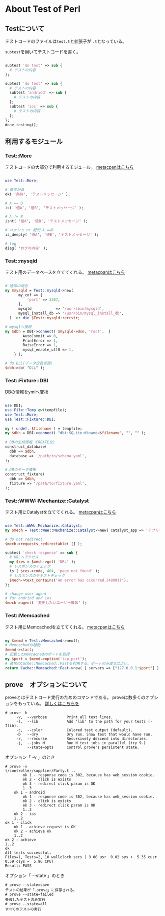# About Test of Perl

## Testについて
テストコードのファイルは`test.t`と拡張子が `.t`となっている。

`subtest`を用いてテストコードを書く。

```perl

subtest 'do test' => sub {
  # テストの内容
};

subtest 'do test' => sub {
  # テストの内容
  subtest 'andriod' => sub {
    # テストの内容
  };
  subtest 'ios' => sub {
    # テストの内容
  };
};
done_testing();
```

## 利用するモジュール

### Test::More
テストコードの大部分で利用するモジュール。
[metacpanはこちら](https://metacpan.org/module/Test::More)

```perl

use Test::More;

# 条件が真
ok( '条件', 'テストメッセージ' );

# A == B
is( '値A', '値B', 'テストメッセージ' );

# A != B
isnt( '値A', '値B', 'テストメッセージ' );

# ハッシュ or 配列 A ==B
is_deeply( '値A', '値B', 'テストメッセージ' );

# log
diag( 'ログの内容' );

```

### Test::mysqld
テスト用のデータベースを立ててくれる。
[metacpanはこちら](https://metacpan.org/module/Test::mysqld)

```perl

# 通常の場合
my $mysqld = Test::mysqld->new(
      my_cnf => {
          'port' => 3307,
      },
      mysqld           => '/usr/sbin/mysqld',
      mysql_install_db => '/usr/bin/mysql_install_db',
  )  or die $Test::mysqld::errstr;

# mysqlへ接続 
my $dbh = DBI->connect( $mysqld->dsn, 'root',  {
        AutoCommit => 0,
        PrintError => 1,
        RaiseError => 1,
        mysql_enable_utf8 => 1,
    } );

# do DLL(データ定義言語)
$dbh->do( "DLL" );

```

### Test::Fixture::DBI

DBの情報をymlへ変換

```perl

use DBI;
use File::Temp qw(tempfile);
use Test::More;
use Test::Fixture::DBI;
 
my ( undef, $filename ) = tempfile;
my $dbh = DBI->connect( "dbi:SQLite:dbname=$filename", "", "" );
 
# DBの生成情報（CREATE文)
construct_database(
  dbh => $dbh,
  database => '/path/to/schema.yaml',
);
 
# DBのデータ情報
construct_fixture(
  dbh => $dbh,
  fixture => '/path/to/fixture.yaml',
);

```
### Test::WWW::Mechanize::Catalyst
テスト用にCatalystを立ててくれる。
[metacpanはこちら](https://metacpan.org/module/Test::WWW::Mechanize::Catalyst)

```perl

use Test::WWW::Mechanize::Catalyst;
my $mech = Test::WWW::Mechanize::Catalyst->new( catalyst_app => 'アプリ(MyApp)' );

# do not redirect
$mech->requests_redirectable( [] );

subtest 'check response' => sub {
  # URLへアクセス
  my $res = $mech->get( 'URL' );
  # レスポンスのチェック
  is ( $res->code, 404, 'page not found' );
  # レスポンスのテキストチェック
  $mech->text_contains('An error has occurred.(40001)');
};

# change user agent
# for andriod and ios
$mech->agent( '変更したいユーザー情報' );

```

### Test::Memcached

テスト用にMemcachedを立ててくれる。
[metacpanはこちら](https://metacpan.org/pod/Test::Memcached)

```perl

my $memd = Test::Memcached->new();
# Memcachedの起動 
$memd->start;
# 起動したMemcachedのポートを取得
my $port = $memd->option('tcp_port');
# 通常のCache::Memcached::Fastを利用する。ポートのみ渡せばよい。
return Cache::Memcached::Fast->new( { servers => ["127.0.0.1:$port"] } ); 

```

## prove　オプションについて
proveとはテストコード実行のためのコマンドである。
proveは数多くのオプションをもっている。
[詳しくはこちらを](http://perl-users.jp/articles/advent-calendar/2011/test/21)

```
# prove -h
     -v,  --verbose         Print all test lines.
     -l,  --lib             Add 'lib' to the path for your tests (-Ilib).
     -c,  --color           Colored test output (default).
     -D   --dry             Dry run. Show test that would have run.
     -r,  --recurse         Recursively descend into directories.
     -j,  --jobs N          Run N test jobs in parallel (try 9.)
          --state=opts      Control prove's persistent state.
```
オプション「 -v 」のとき

```
# prove -v
t/controller/supplier/Party.t ..
        ok 1 - response code is 302, because has web_session cookie.
        ok 2 - click is exists
        ok 3 - redirect click param is OK
        1..3
    ok 1 - android
        ok 1 - response code is 302, because has web_session cookie.
        ok 2 - click is exists
        ok 3 - redirect click param is OK
        1..3
    ok 2 - ios
    1..2
ok 1 - click
    ok 1 - achieve request is OK
    ok 2 - achieve ok
    1..2
ok 2 - achieve
1..2
ok
All tests successful.
Files=1, Tests=2, 10 wallclock secs ( 0.00 usr  0.02 sys +  5.35 cusr  0.59 csys =  5.96 CPU)
Result: PASS

```
オプション「 --state 」のとき

```
# prove --state=save
テストの結果が「.prove」に保存される。
# prove --state=failed
失敗したテストのみ実行
# prove --state=all
すべてのテストの実行

```

